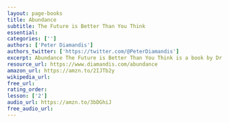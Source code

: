 ```yaml
---
layout: page-books
title: Abundance
subtitle: The Future is Better Than You Think
essential: 
categories: ['']
authors: ['Peter Diamandis']
authors_twitter: ['https://twitter.com/@PeterDiamandis']
excerpt: Abundance The Future is Better Than You Think is a book by Dr. Peter Diamandis (Founder and Executive Chairman of the XPRIZE Foundation) and Steven Kotler (bestselling author and science journalist), published on February 21, 2012.
resource_url: https://www.diamandis.com/abundance
amazon_url: https://amzn.to/2IJTb2y
wikipedia_url: 
free_url: 
rating_order: 
lesson: ['2']
audio_url: https://amzn.to/3bDGhiJ
free_audio_url: 
---
```

